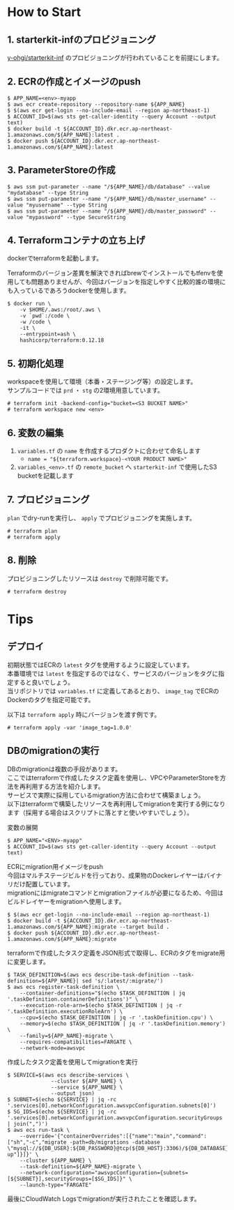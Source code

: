 # How to Start
## 1. starterkit-infのプロビジョニング
[y-ohgi/starterkit-inf](https://github.com/y-ohgi/starterkit-inf) のプロビジョニングが行われていることを前提にします。

## 2. ECRの作成とイメージのpush
```
$ APP_NAME=<env>-myapp
$ aws ecr create-repository --repository-name ${APP_NAME}
$ $(aws ecr get-login --no-include-email --region ap-northeast-1)
$ ACCOUNT_ID=$(aws sts get-caller-identity --query Account --output text)
$ docker build -t ${ACCOUNT_ID}.dkr.ecr.ap-northeast-1.amazonaws.com/${APP_NAME}:latest .
$ docker push ${ACCOUNT_ID}.dkr.ecr.ap-northeast-1.amazonaws.com/${APP_NAME}:latest
```

## 3. ParameterStoreの作成
```
$ aws ssm put-parameter --name "/${APP_NAME}/db/database" --value "mydatabase" --type String
$ aws ssm put-parameter --name "/${APP_NAME}/db/master_username" --value "myusername" --type String
$ aws ssm put-parameter --name "/${APP_NAME}/db/master_password" --value "mypassword" --type SecureString
```

## 4. Terraformコンテナの立ち上げ
dockerでterraformを起動します。  

Terraformのバージョン差異を解決できればbrewでインストールでもtfenvを使用しても問題ありませんが、今回はバージョンを指定しやすく比較的誰の環境にも入っているであろうdockerを使用します。

```
$ docker run \
    -v $HOME/.aws:/root/.aws \
    -v `pwd`:/code \
    -w /code \
    -it \
    --entrypoint=ash \
    hashicorp/terraform:0.12.18
```

## 5. 初期化処理
workspaceを使用して環境（本番・ステージング等）の設定します。  
サンプルコードでは `prd` ・ `stg` の2環境用意しています。

```
# terraform init -backend-config="bucket=<S3 BUCKET NAME>"
# terraform workspace new <env>
```

## 6. 変数の編集
1. `variables.tf` の `name` を作成するプロダクトに合わせて命名します
    - `name = "${terraform.workspace}-<YOUR PRODUCT NAME>"` 
2. `variables_<env>.tf` の `remote_bucket` へ `starterkit-inf` で使用したS3 bucketを記載します

## 7. プロビジョニング
`plan` でdry-runを実行し、 `apply` でプロビジョニングを実施します。
```
# terraform plan
# terraform apply
```

## 8. 削除
プロビジョニングしたリソースは `destroy` で削除可能です。
```
# terraform destroy
```

# Tips
## デプロイ
初期状態ではECRの `latest` タグを使用するように設定しています。  
本番環境では `latest` を指定するのではなく、サービスのバージョンをタグに指定すると良いでしょう。  
当リポジトリでは `variables.tf` に定義してあるとおり、 `image_tag` でECRのDockerのタグを指定可能です。  

以下は `terraform apply` 時にバージョンを渡す例です。

```
# terraform apply -var 'image_tag=1.0.0'
```

## DBのmigrationの実行
DBのmigrationは複数の手段があります。  
ここではterraformで作成したタスク定義を使用し、VPCやParameterStoreを方法を再利用する方法を紹介します。  
サービスで実際に採用しているmigration方法に合わせて構築ましょう。  
以下はterraformで構築したリソースを再利用してmigrationを実行する例になります（採用する場合はスクリプトに落とすと使いやすいでしょう）。

変数の展開

```
$ APP_NAME="<ENV>-myapp"
$ ACCOUNT_ID=$(aws sts get-caller-identity --query Account --output text)
```

ECRにmigration用イメージをpush  
今回はマルチステージビルドを行っており、成果物のDockerレイヤーはバイナリだけ配置しています。  
migrationにはmigrateコマンドとmigrationファイルが必要になるため、今回はビルドレイヤーをmigrationへ使用します。

```
$ $(aws ecr get-login --no-include-email --region ap-northeast-1)
$ docker build -t ${ACCOUNT_ID}.dkr.ecr.ap-northeast-1.amazonaws.com/${APP_NAME}:migrate --target build .
$ docker push ${ACCOUNT_ID}.dkr.ecr.ap-northeast-1.amazonaws.com/${APP_NAME}:migrate
```

terraformで作成したタスク定義をJSON形式で取得し、ECRのタグをmigrate用に変更します。

```
$ TASK_DEFINITION=$(aws ecs describe-task-definition --task-definition=${APP_NAME}| sed 's/:latest/:migrate/')
$ aws ecs register-task-definition \
    --container-definitions="$(echo $TASK_DEFINITION | jq '.taskDefinition.containerDefinitions')" \
    --execution-role-arn=$(echo $TASK_DEFINITION | jq -r '.taskDefinition.executionRoleArn') \
    --cpu=$(echo $TASK_DEFINITION | jq -r '.taskDefinition.cpu') \
    --memory=$(echo $TASK_DEFINITION | jq -r '.taskDefinition.memory') \
    --family=${APP_NAME}-migrate \
    --requires-compatibilities=FARGATE \
    --network-mode=awsvpc
```

作成したタスク定義を使用してmigrationを実行

```
$ SERVICE=$(aws ecs describe-services \
              --cluster ${APP_NAME} \
              --service ${APP_NAME} \
              --output json)
$ SUBNET=$(echo ${SERVICE} | jq -rc '.services[0].networkConfiguration.awsvpcConfiguration.subnets[0]')
$ SG_IDS=$(echo ${SERVICE} | jq -rc '.services[0].networkConfiguration.awsvpcConfiguration.securityGroups | join(",")')
$ aws ecs run-task \
    --override='{"containerOverrides":[{"name":"main","command":["sh","-c","migrate -path=db/migrations -database \"mysql://${DB_USER}:${DB_PASSWORD}@tcp(${DB_HOST}:3306)/${DB_DATABASE}\" up"]}]}' \
    --cluster ${APP_NAME} \
    --task-definition=${APP_NAME}-migrate \
    --network-configuration="awsvpcConfiguration={subnets=[${SUBNET}],securityGroups=[$SG_IDS]}" \
    --launch-type="FARGATE"
```

最後にCloudWatch Logsでmigrationが実行されたことを確認します。
